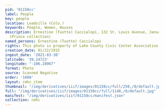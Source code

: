 ```yaml
---
pid: '01158cc'
label: People
key: people
location: Leadville (Colo.)
keywords: People, Women, Houses
description: Ernestine (Tuotte) Caccialopi, 132 St. Louis Avenue, January 22, 1915
  (Prince collection)
named_persons: Ernestine (Tuotte) Caccialopi
rights: This photo is property of Lake County Civic Center Association.
creation_date: 01/22/1915
ingest_date: '2021-03-30'
latitude: '39.24723'
longitude: "-106.28967"
format: Photo
source: Scanned Negative
order: '1090'
layout: cmhc_item
thumbnail: "/img/derivatives/iiif/images/01158cc/full/250,/0/default.jpg"
full: "/img/derivatives/iiif/images/01158cc/full/1140,/0/default.jpg"
manifest: "/img/derivatives/iiif/01158cc/manifest.json"
collection: cmhc
---
```

